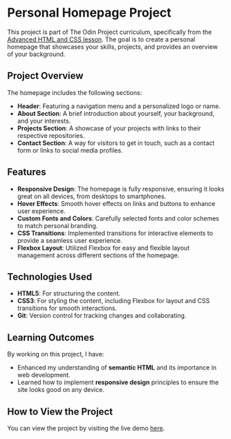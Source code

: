 # Personal Homepage Project

This project is part of The Odin Project curriculum, specifically from the [Advanced HTML and CSS lesson](https://www.theodinproject.com/lessons/node-path-advanced-html-and-css-homepage). The goal is to create a personal homepage that showcases your skills, projects, and provides an overview of your background.

## Project Overview

The homepage includes the following sections:
- **Header**: Featuring a navigation menu and a personalized logo or name.
- **About Section**: A brief introduction about yourself, your background, and your interests.
- **Projects Section**: A showcase of your projects with links to their respective repositories.
- **Contact Section**: A way for visitors to get in touch, such as a contact form or links to social media profiles.

## Features

- **Responsive Design**: The homepage is fully responsive, ensuring it looks great on all devices, from desktops to smartphones.
- **Hover Effects**: Smooth hover effects on links and buttons to enhance user experience.
- **Custom Fonts and Colors**: Carefully selected fonts and color schemes to match personal branding.
- **CSS Transitions**: Implemented transitions for interactive elements to provide a seamless user experience.
- **Flexbox Layout**: Utilized Flexbox for easy and flexible layout management across different sections of the homepage.

## Technologies Used

- **HTML5**: For structuring the content.
- **CSS3**: For styling the content, including Flexbox for layout and CSS transitions for smooth interactions.
- **Git**: Version control for tracking changes and collaborating.

## Learning Outcomes

By working on this project, I have:
- Enhanced my understanding of **semantic HTML** and its importance in web development.
- Learned how to implement **responsive design** principles to ensure the site looks good on any device.

## How to View the Project

You can view the project by visiting the live demo [here](https://espiritukarl.github.io/odin-homepage/).
